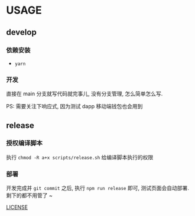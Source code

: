 # USAGE

## develop

### 依赖安装

- `yarn`

### 开发

直接在 main 分支就写代码就完事儿, 没有分支管理, 怎么简单怎么写.

PS: 需要关注下响应式, 因为测试 dapp 移动端钱包也会用到

## release

### 授权编译脚本

执行 `chmod -R a+x scripts/release.sh` 给编译脚本执行的权限

### 部署

开发完成并 `git commit` 之后, 执行 `npm run release` 即可, 测试页面会自动部署. 剩下的都不用管了 ~

[LICENSE](./LICENSE)
